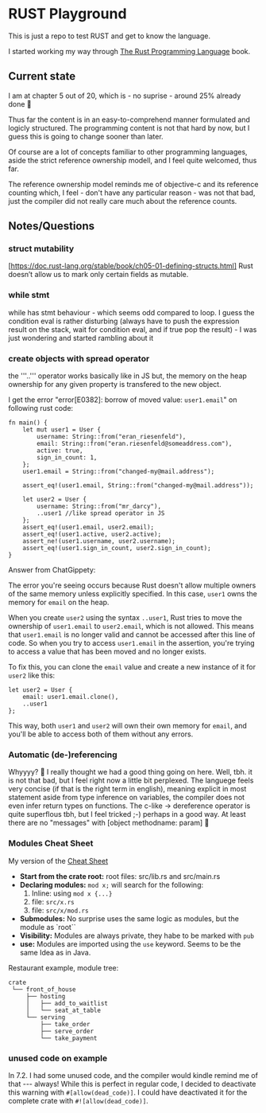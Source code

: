 # RUST Playground

This is just a repo to test RUST and get to know the language.

I started working my way through [The Rust Programming Language](https://doc.rust-lang.org/stable/book/) book.

## Current state  

I am at chapter 5 out of 20, which is - no suprise - around 25% already done 🙂

Thus far the content is in an easy-to-comprehend manner formulated and logicly structured. The programming content is not that hard by now, but I guess this is going to change sooner than later. 

Of course are a lot of concepts familiar to other programming languages, aside the strict reference ownership modell, and I feel quite welcomed, thus far. 

The reference ownership model reminds me of objective-c and its reference counting which, I feel - don't have any particular reason - was not that bad, just the compiler did not really care much about the reference counts. 

## Notes/Questions


### struct mutability
[https://doc.rust-lang.org/stable/book/ch05-01-defining-structs.html]
Rust doesn’t allow us to mark only certain fields as mutable. 

### while stmt
while has stmt behaviour - which seems odd compared to loop. I guess the condition eval is rather disturbing (always have to push the expression result on the stack, wait for condition eval, and if true pop the result) - I was just wondering and started rambling about it

### create objects with spread operator
the '''..''' operator works basically like in JS but, the memory on the heap ownership for any given property is transfered to the new object. 

I get the error "error[E0382]: borrow of moved value: `user1.email`" on following rust code: 
```
fn main() {
    let mut user1 = User {
        username: String::from("eran_riesenfeld"),
        email: String::from("eran.riesenfeld@someaddress.com"),
        active: true,
        sign_in_count: 1,
    };
    user1.email = String::from("changed-my@mail.address");

    assert_eq!(user1.email, String::from("changed-my@mail.address"));

    let user2 = User {
        username: String::from("mr_darcy"),
        ..user1 //like spread operator in JS
    };
    assert_eq!(user1.email, user2.email);
    assert_eq!(user1.active, user2.active);
    assert_ne!(user1.username, user2.username);
    assert_eq!(user1.sign_in_count, user2.sign_in_count);
}
```
Answer from ChatGippety: 

The error you're seeing occurs because Rust doesn't allow multiple owners of the same memory unless explicitly specified. In this case, `user1` owns the memory for `email` on the heap. 

When you create `user2` using the syntax `..user1`, Rust tries to move the ownership of `user1.email` to `user2.email`, which is not allowed. This means that `user1.email` is no longer valid and cannot be accessed after this line of code. So when you try to access `user1.email` in the assertion, you're trying to access a value that has been moved and no longer exists.

To fix this, you can clone the `email` value and create a new instance of it for `user2` like this:

```
let user2 = User {
    email: user1.email.clone(),
    ..user1
};
```

This way, both `user1` and `user2` will own their own memory for `email`, and you'll be able to access both of them without any errors.

### Automatic (de-)referencing 
Whyyyy? 🥺 I really thought we had a good thing going on here. Well, tbh. it is not that bad, but I feel right now a little bit perplexed. The languege feels very concise (if that is the right term in english), meaning explicit in most statement aside from type inference on variables, the compiler does not even infer return types on functions. The c-like -> dereference operator is quite superflous tbh, but I feel tricked ;-) perhaps in a good way. At least there are no "messages" with [object methodname: param] 🙂 


### Modules Cheat Sheet
My version of the [Cheat Sheet](https://doc.rust-lang.org/stable/book/ch07-02-defining-modules-to-control-scope-and-privacy.html)

- **Start from the crate root:** root files: src/lib.rs and src/main.rs
- **Declaring modules:** `mod x;` will search for the following: 
  1. Inline: using `mod x {...} `
  1. file: `src/x.rs`
  1. file: `src/x/mod.rs`
- **Submodules:** No surprise uses the same logic as modules, but the module as `root``
- **Visibility:** Modules are always private, they habe to be marked with `pub`
- **use:** Modules are imported using the `use` keyword. Seems to be the same Idea as in Java. 

Restaurant example, module tree: 
```
crate
 └── front_of_house
     ├── hosting
     │   ├── add_to_waitlist
     │   └── seat_at_table
     └── serving
         ├── take_order
         ├── serve_order
         └── take_payment
```

### unused code on example
In 7.2. I had some unused code, and the compiler would kindle remind me of that --- always!
While this is perfect in regular code, I decided to deactivate this warning with `#[allow(dead_code)]`. I could have deactivated it for the complete crate with `#![allow(dead_code)]`.


